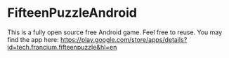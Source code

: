 # FifteenPuzzleAndroid 

This is a fully open source free Android game. Feel free to reuse. You may find the app here: https://play.google.com/store/apps/details?id=tech.francium.fifteenpuzzle&hl=en
